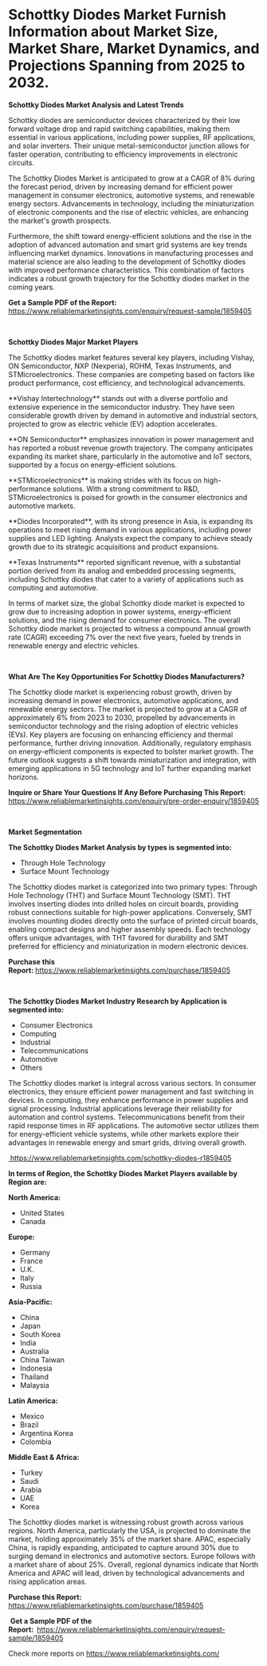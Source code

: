 <p><h1>Schottky Diodes Market Furnish Information about Market Size, Market Share, Market Dynamics, and Projections Spanning from 2025 to 2032.</h1></p><p><strong>Schottky Diodes Market Analysis and Latest Trends</strong></p>
<p><p>Schottky diodes are semiconductor devices characterized by their low forward voltage drop and rapid switching capabilities, making them essential in various applications, including power supplies, RF applications, and solar inverters. Their unique metal-semiconductor junction allows for faster operation, contributing to efficiency improvements in electronic circuits. </p><p>The Schottky Diodes Market is anticipated to grow at a CAGR of 8% during the forecast period, driven by increasing demand for efficient power management in consumer electronics, automotive systems, and renewable energy sectors. Advancements in technology, including the miniaturization of electronic components and the rise of electric vehicles, are enhancing the market's growth prospects. </p><p>Furthermore, the shift toward energy-efficient solutions and the rise in the adoption of advanced automation and smart grid systems are key trends influencing market dynamics. Innovations in manufacturing processes and material science are also leading to the development of Schottky diodes with improved performance characteristics. This combination of factors indicates a robust growth trajectory for the Schottky diodes market in the coming years.</p></p>
<p><strong>Get a Sample PDF of the Report:&nbsp;</strong> <a href="https://www.reliablemarketinsights.com/enquiry/request-sample/1859405?utm_campaign=2717&utm_medium=2&utm_source=Github&utm_content=ia&utm_term=06042025&utm_id=schottky-diodes">https://www.reliablemarketinsights.com/enquiry/request-sample/1859405</a></p>
<p>&nbsp;</p>
<p><strong>Schottky Diodes Major Market Players</strong></p>
<p><p>The Schottky diodes market features several key players, including Vishay, ON Semiconductor, NXP (Nexperia), ROHM, Texas Instruments, and STMicroelectronics. These companies are competing based on factors like product performance, cost efficiency, and technological advancements.</p><p>**Vishay Intertechnology** stands out with a diverse portfolio and extensive experience in the semiconductor industry. They have seen considerable growth driven by demand in automotive and industrial sectors, projected to grow as electric vehicle (EV) adoption accelerates.</p><p>**ON Semiconductor** emphasizes innovation in power management and has reported a robust revenue growth trajectory. The company anticipates expanding its market share, particularly in the automotive and IoT sectors, supported by a focus on energy-efficient solutions.</p><p>**STMicroelectronics** is making strides with its focus on high-performance solutions. With a strong commitment to R&D, STMicroelectronics is poised for growth in the consumer electronics and automotive markets.</p><p>**Diodes Incorporated**, with its strong presence in Asia, is expanding its operations to meet rising demand in various applications, including power supplies and LED lighting. Analysts expect the company to achieve steady growth due to its strategic acquisitions and product expansions.</p><p>**Texas Instruments** reported significant revenue, with a substantial portion derived from its analog and embedded processing segments, including Schottky diodes that cater to a variety of applications such as computing and automotive.</p><p>In terms of market size, the global Schottky diode market is expected to grow due to increasing adoption in power systems, energy-efficient solutions, and the rising demand for consumer electronics. The overall Schottky diode market is projected to witness a compound annual growth rate (CAGR) exceeding 7% over the next five years, fueled by trends in renewable energy and electric vehicles.</p></p>
<p>&nbsp;</p>
<p><strong>What Are The Key Opportunities For Schottky Diodes Manufacturers?</strong></p>
<p><p>The Schottky diode market is experiencing robust growth, driven by increasing demand in power electronics, automotive applications, and renewable energy sectors. The market is projected to grow at a CAGR of approximately 6% from 2023 to 2030, propelled by advancements in semiconductor technology and the rising adoption of electric vehicles (EVs). Key players are focusing on enhancing efficiency and thermal performance, further driving innovation. Additionally, regulatory emphasis on energy-efficient components is expected to bolster market growth. The future outlook suggests a shift towards miniaturization and integration, with emerging applications in 5G technology and IoT further expanding market horizons.</p></p>
<p><strong>Inquire or Share Your Questions If Any Before Purchasing This Report:</strong> <a href="https://www.reliablemarketinsights.com/enquiry/pre-order-enquiry/1859405?utm_campaign=2717&utm_medium=2&utm_source=Github&utm_content=ia&utm_term=06042025&utm_id=schottky-diodes">https://www.reliablemarketinsights.com/enquiry/pre-order-enquiry/1859405</a></p>
<p>&nbsp;</p>
<p><strong>Market Segmentation</strong></p>
<p><strong>The Schottky Diodes Market Analysis by types is segmented into:</strong></p>
<p><ul><li>Through Hole Technology</li><li>Surface Mount Technology</li></ul></p>
<p><p>The Schottky diodes market is categorized into two primary types: Through Hole Technology (THT) and Surface Mount Technology (SMT). THT involves inserting diodes into drilled holes on circuit boards, providing robust connections suitable for high-power applications. Conversely, SMT involves mounting diodes directly onto the surface of printed circuit boards, enabling compact designs and higher assembly speeds. Each technology offers unique advantages, with THT favored for durability and SMT preferred for efficiency and miniaturization in modern electronic devices.</p></p>
<p><strong>Purchase this Report:&nbsp;</strong><a href="https://www.reliablemarketinsights.com/purchase/1859405?utm_campaign=2717&utm_medium=2&utm_source=Github&utm_content=ia&utm_term=06042025&utm_id=schottky-diodes">https://www.reliablemarketinsights.com/purchase/1859405</a></p>
<p>&nbsp;</p>
<p><strong>The Schottky Diodes Market Industry Research by Application is segmented into:</strong></p>
<p><ul><li>Consumer Electronics</li><li>Computing</li><li>Industrial</li><li>Telecommunications</li><li>Automotive</li><li>Others</li></ul></p>
<p><p>The Schottky diodes market is integral across various sectors. In consumer electronics, they ensure efficient power management and fast switching in devices. In computing, they enhance performance in power supplies and signal processing. Industrial applications leverage their reliability for automation and control systems. Telecommunications benefit from their rapid response times in RF applications. The automotive sector utilizes them for energy-efficient vehicle systems, while other markets explore their advantages in renewable energy and smart grids, driving overall growth.</p></p>
<p><a href="https://www.reliablemarketinsights.com/schottky-diodes-r1859405?utm_campaign=2717&utm_medium=2&utm_source=Github&utm_content=ia&utm_term=06042025&utm_id=schottky-diodes">&nbsp;https://www.reliablemarketinsights.com/schottky-diodes-r1859405</a></p>
<p><strong>In terms of Region, the Schottky Diodes Market Players available by Region are:</strong></p>
<p>
    <p> <strong> North America: </strong>
        <ul>
            <li>United States</li>
            <li>Canada</li>
        </ul>
        </p> 
    <p> <strong> Europe: </strong>
        <ul>
            <li>Germany</li>
            <li>France</li>
            <li>U.K.</li>
            <li>Italy</li>
            <li>Russia</li>
        </ul>
        </p> 
    <p> <strong> Asia-Pacific: </strong>
        <ul>
            <li>China</li>
            <li>Japan</li>
            <li>South Korea</li>
            <li>India</li>
            <li>Australia</li>
            <li>China Taiwan</li>
            <li>Indonesia</li>
            <li>Thailand</li>
            <li>Malaysia</li>
        </ul>
        </p> 
    <p> <strong> Latin America: </strong>
        <ul>
            <li>Mexico</li>
            <li>Brazil</li>
            <li>Argentina Korea</li>
            <li>Colombia</li>
        </ul>
        </p> 
    <p> <strong> Middle East & Africa: </strong>
        <ul>
            <li>Turkey</li>
            <li>Saudi</li>
            <li>Arabia</li>
            <li>UAE</li>
            <li>Korea</li>
        </ul>
    </p>
    </p>
<p><p>The Schottky diodes market is witnessing robust growth across various regions. North America, particularly the USA, is projected to dominate the market, holding approximately 35% of the market share. APAC, especially China, is rapidly expanding, anticipated to capture around 30% due to surging demand in electronics and automotive sectors. Europe follows with a market share of about 25%. Overall, regional dynamics indicate that North America and APAC will lead, driven by technological advancements and rising application areas.</p></p>
<p><strong>Purchase this Report: </strong><a href="https://www.reliablemarketinsights.com/purchase/1859405?utm_campaign=2717&utm_medium=2&utm_source=Github&utm_content=ia&utm_term=06042025&utm_id=schottky-diodes">https://www.reliablemarketinsights.com/purchase/1859405</a></p>
<p>&nbsp;<strong>Get a Sample PDF of the Report:&nbsp;&nbsp;</strong><a href="https://www.reliablemarketinsights.com/enquiry/request-sample/1859405?utm_campaign=2717&utm_medium=2&utm_source=Github&utm_content=ia&utm_term=06042025&utm_id=schottky-diodes">https://www.reliablemarketinsights.com/enquiry/request-sample/1859405</a></p>
<p><strong></strong></p>
<p>Check more reports on <a href="https://www.reliablemarketinsights.com/?utm_campaign=2717&utm_medium=2&utm_source=Github&utm_content=ia&utm_term=06042025&utm_id=schottky-diodes">https://www.reliablemarketinsights.com/</a></p>